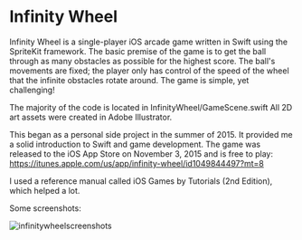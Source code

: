 # Infinity Wheel
Infinity Wheel is a single-player iOS arcade game written in Swift using the SpriteKit framework. The basic premise of the game is to get the ball through as many obstacles as possible for the highest score. The ball's movements are fixed; the player only has control of the speed of the wheel that the infinite obstacles rotate around. The game is simple, yet challenging!

The majority of the code is located in InfinityWheel/GameScene.swift
All 2D art assets were created in Adobe Illustrator.


This began as a personal side project in the summer of 2015. It provided me a solid introduction to Swift and game development. 
The game was released to the iOS App Store on November 3, 2015 and is free to play:  
https://itunes.apple.com/us/app/infinity-wheel/id1049844497?mt=8




I used a reference manual called iOS Games by Tutorials (2nd Edition), which helped a lot.


Some screenshots:


![infinitywheelscreenshots](https://cloud.githubusercontent.com/assets/15040875/21624849/b17df90a-d1d6-11e6-8a81-9e919d00b9ff.png)



